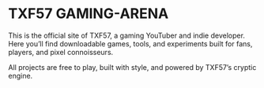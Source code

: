 # TXF57 GAMING-ARENA

This is the official site of TXF57, a gaming YouTuber and indie developer. Here you’ll find downloadable games, tools, and experiments built for fans, players, and pixel connoisseurs.

All projects are free to play, built with style, and powered by TXF57’s cryptic engine.
